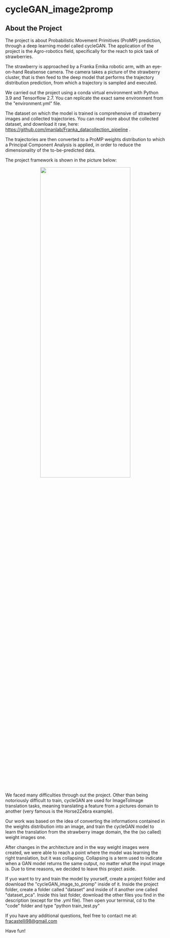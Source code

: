 # cycleGAN_image2promp

## About the Project

The project is about Probabilistic Movement Primitives (ProMP) prediction, through a deep learning model called cycleGAN. The application of the project is the Agro-robotics field, specifically for the reach to pick task of strawberries. 

The strawberry is approached by a Franka Emika robotic arm, with an eye-on-hand Realsense camera. The camera takes a picture of the strawberry cluster, that is then feed to the deep model that performs the trajectory distribution prediction, from which a trajectory is sampled and executed. 

We carried out the project using a conda virtual environment with Python 3.9 and Tensorflow 2.7. You can replicate the exact same environment from the "environment.yml" file.

The dataset on which the model is trained is comprehensive of strawberry images and collected trajectories. You can read more about the collected dataset, and download it raw, here: https://github.com/imanlab/Franka_datacollection_pipeline . 

The trajectories are then converted to a ProMP weights distribution to which a Principal Component Analysis is applied, in order to reduce the dimensionality of the to-be-predicted data. 

The project framework is shown in the picture below:

<p align="center">
  <img src="https://user-images.githubusercontent.com/82958449/221241427-023ab43b-60a0-46ed-829d-8929689d1344.png" width=75% height=50% />
</p>


We faced many difficulties through out the project. Other than being notoriously difficult to train, cycleGAN are used for ImageToImage translation tasks, meaning translating a feature from a pictures domain to another (very famous is the Horse2Zebra example). 

Our work was based on the idea of converting the informations contained in the weights distribution into an image, and train the cycleGAN model to learn the translation from the strawberry image domain, the the (so called) weight images one. 

After changes in the architecture and in the way weight images were created, we were able to reach a point where the model was learning the right translation, but it was collapsing. Collapsing is a term used to indicate when a GAN model returns the same output, no matter what the input image is. 
Due to time reasons, we decided to leave this project aside. 

If yuo want to try and train the model by yourself, create a project folder and download the "cycleGAN_image_to_promp" inside of it. Inside the project folder, create a folder called "dataset" and inside of it another one called "dataset_pca". Inside this last folder, download the other files you find in the description (except for the .yml file). Then open your terminal, cd to the "code" folder and type "python train_test.py"

If you have any additional questions, feel free to contact me at: fracastelli98@gmail.com

Have fun!
